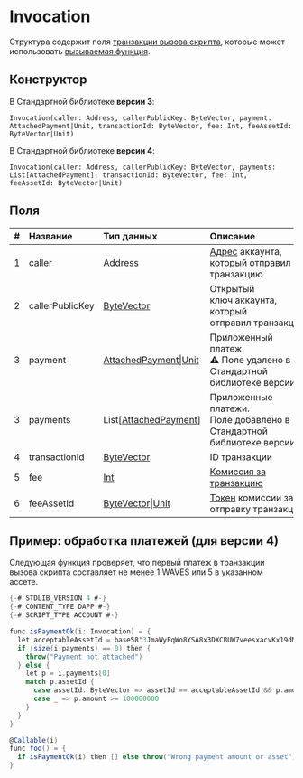 # Invocation

Структура содержит поля [транзакции вызова скрипта](/ru/blockchain/transaction-type/invoke-script-transaction), которые может использовать [вызываемая функция](/ru/ride/v4/functions/callable-function).

## Конструктор

В Стандартной библиотеке **версии 3**:

```ride
Invocation(caller: Address, callerPublicKey: ByteVector, payment: AttachedPayment|Unit, transactionId: ByteVector, fee: Int, feeAssetId: ByteVector|Unit)
```

В Стандартной библиотеке **версии 4**:

```ride
Invocation(caller: Address, callerPublicKey: ByteVector, payments: List[AttachedPayment], transactionId: ByteVector, fee: Int, feeAssetId: ByteVector|Unit)
```

## Поля

|   #   | Название | Тип данных | Описание |
| :--- | :--- | :--- | :--- |
| 1 | caller | [Address](/ru/ride/v4/structures/common-structures/address) | [Адрес](/ru/blockchain/account/address) аккаунта, который отправил транзакцию |
| 2 | callerPublicKey | [ByteVector](/ru/ride/v4/data-types/byte-vector) | Открытый ключ аккаунта, который отправил транзакцию |
| 3 | payment | [AttachedPayment](/ru/ride/v4/structures/common-structures/attached-payment)&#124;[Unit](/ru/ride/v4/data-types/unit) | Приложенный платеж.<br>:warning: Поле удалено в Стандартной библиотеке версии 4 |
| 3 | payments | List[[AttachedPayment](/ru/ride/v4/structures/common-structures/attached-payment)] | Приложенные платежи.<br>Поле добавлено в Стандартной библиотеке версии 4 |
| 4 | transactionId | [ByteVector](/ru/ride/v4/data-types/byte-vector) | ID транзакции |
| 5 | fee | [Int](/ru/ride/v4/data-types/int) | [Комиссия за транзакцию](/ru/blockchain/transaction/transaction-fee) |
| 6 | feeAssetId | [ByteVector](/ru/ride/v4/data-types/byte-vector)&#124;[Unit](/ru/ride/v4/data-types/unit) | [Токен](/ru/blockchain/token/) комиссии за отправку транзакции |

## Пример: обработка платежей (для версии 4)

Следующая функция проверяет, что первый платеж в транзакции вызова скрипта составляет не менее 1 WAVES или 5 в указанном ассете.

```scala
{-# STDLIB_VERSION 4 #-}
{-# CONTENT_TYPE DAPP #-}
{-# SCRIPT_TYPE ACCOUNT #-}

func isPaymentOk(i: Invocation) = {
  let acceptableAssetId = base58'3JmaWyFqWo8YSA8x3DXCBUW7veesxacvKx19dMv7wTMg'
  if (size(i.payments) == 0) then {
    throw("Payment not attached")
  } else {
    let p = i.payments[0]
    match p.assetId {
      case assetId: ByteVector => assetId == acceptableAssetId && p.amount >= 500000000
      case _ => p.amount >= 100000000
    }
  }
}

@Callable(i)
func foo() = {
  if isPaymentOk(i) then [] else throw("Wrong payment amount or asset")
}
```